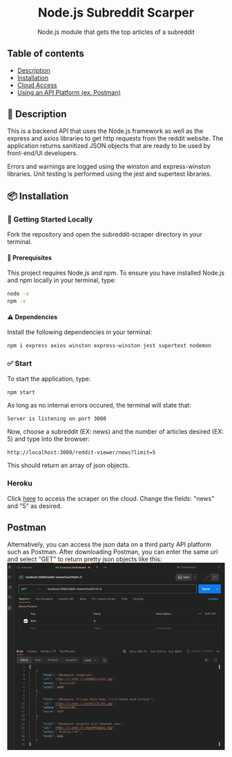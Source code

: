 <h1 align="center">Node.js Subreddit Scarper</h1>

<div align="center">

Node.js module that gets the top articles of a subreddit

</div>

## Table of contents
* [Description](#Description)
* [Installation](#Installation)
* [Cloud Access](#Heroku)
* [Using an API Platform (ex. Postman)](#Postman)

## 📖 Description
This is a backend API that uses the Node.js framework as well as the express and axios libraries to get http requests from the reddit website.
The application returns sanitized JSON objects that are ready to be used by front-end/UI developers.

Errors and warnings are logged using the winston and express-winston libraries.
Unit testing is performed using the jest and supertest libraries.

## 📦 Installation

### 🚀 Getting Started Locally

Fork the repository and open the subreddit-scraper directory in your terminal.

#### 🔐	Prerequisites
This project requires Node.js and npm.
To ensure you have installed Node.js and npm locally in your terminal, type:
```sh
node -v
npm -v
```
#### ⚠️ Dependencies
Install the following dependencies in your terminal:
```sh
npm i express axios winston express-winston jest supertest nodemon
```

### ✅ Start

To start the application, type:
```sh
npm start
```

As long as no internal errors occured, the terminal will state that: 
```
Server is listening on port 3000
```

Now, choose a subreddit (EX: news) and the number of articles desired (EX: 5) and type into the browser:
```
http://localhost:3000/reddit-viewer/news?limit=5
```

This should return an array of json objects.
### Heroku
Click [here](https://subreddit-scraper.herokuapp.com/reddit-viewer/news?limit=10) to access the scraper on the cloud.
Change the fields: "news" and "5" as desired.
## Postman

Alternatively, you can access the json data on a third party API platform such as Postman. After downloading Postman, you can enter the same url and select "GET" to return pretty json objects like this: 
![](postman_ex.png)
